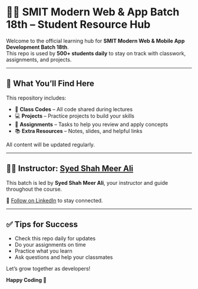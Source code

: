 # 👨‍💻 SMIT Modern Web & App Batch 18th – Student Resource Hub

Welcome to the official learning hub for **SMIT Modern Web & Mobile App Development Batch 18th**.  
This repo is used by **500+ students daily** to stay on track with classwork, assignments, and projects.

---

## 📌 What You’ll Find Here

This repository includes:

- 📂 **Class Codes** – All code shared during lectures  
- 💻 **Projects** – Practice projects to build your skills  
- 📝 **Assignments** – Tasks to help you review and apply concepts  
- 📚 **Extra Resources** – Notes, slides, and helpful links  

All content will be updated regularly.

---

## 👨‍🏫 Instructor: [Syed Shah Meer Ali](https://www.linkedin.com/in/syedshahmeerali/)

This batch is led by **Syed Shah Meer Ali**, your instructor and guide throughout the course.

📎 [Follow on LinkedIn](https://www.linkedin.com/in/syedshahmeerali/) to stay connected.

---

## ✅ Tips for Success

- Check this repo daily for updates  
- Do your assignments on time  
- Practice what you learn  
- Ask questions and help your classmates  

Let’s grow together as developers!

**Happy Coding 🚀**
